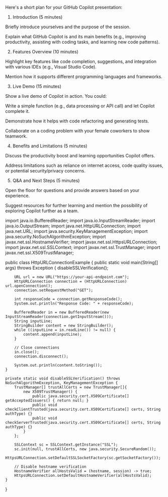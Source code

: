 Here's a short plan for your GitHub Copilot presentation:

1. Introduction (5 minutes)

Briefly introduce yourselves and the purpose of the session.

Explain what GitHub Copilot is and its main benefits (e.g., improving productivity, assisting with coding tasks, and learning new code patterns).


2. Features Overview (10 minutes)

Highlight key features like code completion, suggestions, and integration with various IDEs (e.g., Visual Studio Code).

Mention how it supports different programming languages and frameworks.


3. Live Demo (15 minutes)

Show a live demo of Copilot in action. You could:

Write a simple function (e.g., data processing or API call) and let Copilot complete it.

Demonstrate how it helps with code refactoring and generating tests.

Collaborate on a coding problem with your female coworkers to show teamwork.



4. Benefits and Limitations (5 minutes)

Discuss the productivity boost and learning opportunities Copilot offers.

Address limitations such as reliance on internet access, code quality issues, or potential security/privacy concerns.


5. Q&A and Next Steps (5 minutes)

Open the floor for questions and provide answers based on your experience.

Suggest resources for further learning and mention the possibility of exploring Copilot further as a team.


import java.io.BufferedReader;
import java.io.InputStreamReader;
import java.io.OutputStream;
import java.net.HttpURLConnection;
import java.net.URL;
import java.security.KeyManagementException;
import java.security.NoSuchAlgorithmException;
import javax.net.ssl.HostnameVerifier;
import javax.net.ssl.HttpsURLConnection;
import javax.net.ssl.SSLContext;
import javax.net.ssl.TrustManager;
import javax.net.ssl.X509TrustManager;

public class HttpURLConnectionExample {
    public static void main(String[] args) throws Exception {
        disableSSLVerification();

        URL url = new URL("https://your-api-endpoint.com");
        HttpURLConnection connection = (HttpURLConnection) url.openConnection();
        connection.setRequestMethod("GET");

        int responseCode = connection.getResponseCode();
        System.out.println("Response Code: " + responseCode);

        BufferedReader in = new BufferedReader(new InputStreamReader(connection.getInputStream()));
        String inputLine;
        StringBuilder content = new StringBuilder();
        while ((inputLine = in.readLine()) != null) {
            content.append(inputLine);
        }

        // Close connections
        in.close();
        connection.disconnect();

        System.out.println(content.toString());
    }

    private static void disableSSLVerification() throws NoSuchAlgorithmException, KeyManagementException {
        TrustManager[] trustAllCerts = new TrustManager[]{
            new X509TrustManager() {
                public java.security.cert.X509Certificate[] getAcceptedIssuers() { return null; }
                public void checkClientTrusted(java.security.cert.X509Certificate[] certs, String authType) {}
                public void checkServerTrusted(java.security.cert.X509Certificate[] certs, String authType) {}
            }
        };

        SSLContext sc = SSLContext.getInstance("SSL");
        sc.init(null, trustAllCerts, new java.security.SecureRandom());
        HttpsURLConnection.setDefaultSSLSocketFactory(sc.getSocketFactory());

        // Disable hostname verification
        HostnameVerifier allHostsValid = (hostname, session) -> true;
        HttpsURLConnection.setDefaultHostnameVerifier(allHostsValid);
    }
}

